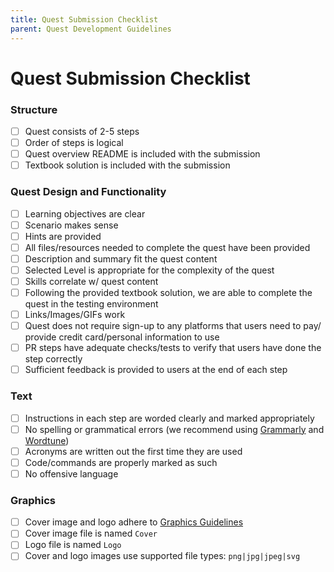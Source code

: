 ```yaml
---
title: Quest Submission Checklist
parent: Quest Development Guidelines
---
```


# Quest Submission Checklist

### Structure

- [ ]  Quest consists of 2-5 steps
- [ ]  Order of steps is logical
- [ ]  Quest overview README is included with the submission
- [ ]  Textbook solution is included with the submission

### Quest Design and Functionality

- [ ]  Learning objectives are clear
- [ ]  Scenario makes sense
- [ ]  Hints are provided
- [ ]  All files/resources needed to complete the quest have been provided
- [ ]  Description and summary fit the quest content
- [ ]  Selected Level is appropriate for the complexity of the quest
- [ ]  Skills correlate w/ quest content
- [ ]  Following the provided textbook solution, we are able to complete the quest in the testing environment
- [ ]  Links/Images/GIFs work
- [ ]  Quest does not require sign-up to any platforms that users need to pay/ provide credit card/personal information to use
- [ ]  PR steps have adequate checks/tests to verify that users have done the step correctly
- [ ]  Sufficient feedback is provided to users at the end of each step

### Text

- [ ]  Instructions in each step are worded clearly and marked appropriately
- [ ]  No spelling or grammatical errors (we recommend using [Grammarly](http://www.grammarly.com) and [Wordtune](http://www.wordtune.com))
- [ ]  Acronyms are written out the first time they are used
- [ ]  Code/commands are properly marked as such
- [ ]  No offensive language

### Graphics

- [ ]  Cover image and logo adhere to [Graphics Guidelines](https://www.notion.so/Graphic-Design-Guidelines-f6583641215e4668883cf0014f743362)
- [ ]  Cover image file is named `Cover`
- [ ]  Logo file is named `Logo`
- [ ]  Cover and logo images use supported file types: `png|jpg|jpeg|svg`
